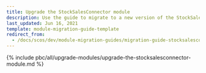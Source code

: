 ```yaml
---
title: Upgrade the StockSalesConnector module
description: Use the guide to migrate to a new version of the StockSalesConnector module.
last_updated: Jun 16, 2021
template: module-migration-guide-template
redirect_from:
  - /docs/scos/dev/module-migration-guides/migration-guide-stocksalesconnector.html
---
```


<!-- Deprecated, don't move to newer versions -->

{% include pbc/all/upgrade-modules/upgrade-the-stocksalesconnector-module.md %} <!-- To edit, see /_includes/pbc/all/upgrade-modules/upgrade-the-stocksalesconnector-module.md -->
